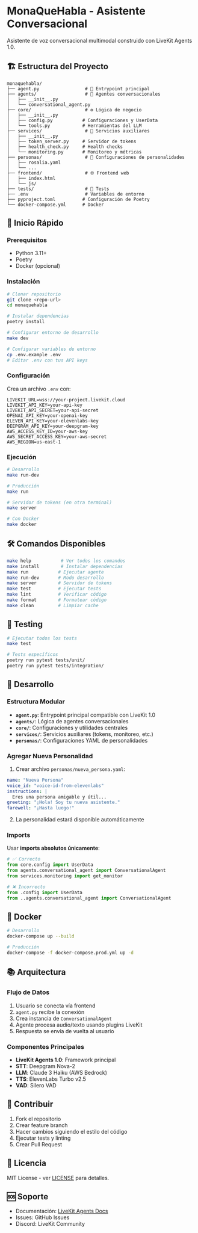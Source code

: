 # MonaQueHabla - Asistente Conversacional

Asistente de voz conversacional multimodal construido con LiveKit Agents 1.0.

## 🏗️ Estructura del Proyecto

```
monaquehabla/
├── agent.py                 # 🎯 Entrypoint principal
├── agents/                  # 🤖 Agentes conversacionales
│   ├── __init__.py
│   └── conversational_agent.py
├── core/                    # ⚙️ Lógica de negocio
│   ├── __init__.py
│   ├── config.py           # Configuraciones y UserData
│   └── tools.py            # Herramientas del LLM
├── services/                # 🔧 Servicios auxiliares
│   ├── __init__.py
│   ├── token_server.py     # Servidor de tokens
│   ├── health_check.py     # Health checks
│   └── monitoring.py       # Monitoreo y métricas
├── personas/                # 👥 Configuraciones de personalidades
│   ├── rosalia.yaml
│   └── ...
├── frontend/                # 🌐 Frontend web
│   ├── index.html
│   └── js/
├── tests/                   # 🧪 Tests
├── .env                     # Variables de entorno
├── pyproject.toml          # Configuración de Poetry
└── docker-compose.yml      # Docker
```

## 🚀 Inicio Rápido

### Prerequisitos

- Python 3.11+
- Poetry
- Docker (opcional)

### Instalación

```bash
# Clonar repositorio
git clone <repo-url>
cd monaquehabla

# Instalar dependencias
poetry install

# Configurar entorno de desarrollo
make dev

# Configurar variables de entorno
cp .env.example .env
# Editar .env con tus API keys
```

### Configuración

Crea un archivo `.env` con:

```env
LIVEKIT_URL=wss://your-project.livekit.cloud
LIVEKIT_API_KEY=your-api-key
LIVEKIT_API_SECRET=your-api-secret
OPENAI_API_KEY=your-openai-key
ELEVEN_API_KEY=your-elevenlabs-key
DEEPGRAM_API_KEY=your-deepgram-key
AWS_ACCESS_KEY_ID=your-aws-key
AWS_SECRET_ACCESS_KEY=your-aws-secret
AWS_REGION=us-east-1
```

### Ejecución

```bash
# Desarrollo
make run-dev

# Producción
make run

# Servidor de tokens (en otra terminal)
make server

# Con Docker
make docker
```

## 🛠️ Comandos Disponibles

```bash
make help           # Ver todos los comandos
make install        # Instalar dependencias
make run           # Ejecutar agente
make run-dev       # Modo desarrollo
make server        # Servidor de tokens
make test          # Ejecutar tests
make lint          # Verificar código
make format        # Formatear código
make clean         # Limpiar cache
```

## 🧪 Testing

```bash
# Ejecutar todos los tests
make test

# Tests específicos
poetry run pytest tests/unit/
poetry run pytest tests/integration/
```

## 🔧 Desarrollo

### Estructura Modular

- **`agent.py`**: Entrypoint principal compatible con LiveKit 1.0
- **`agents/`**: Lógica de agentes conversacionales
- **`core/`**: Configuraciones y utilidades centrales
- **`services/`**: Servicios auxiliares (tokens, monitoreo, etc.)
- **`personas/`**: Configuraciones YAML de personalidades

### Agregar Nueva Personalidad

1. Crear archivo `personas/nueva_persona.yaml`:

```yaml
name: "Nueva Persona"
voice_id: "voice-id-from-elevenlabs"
instructions: |
  Eres una persona amigable y útil...
greeting: "¡Hola! Soy tu nueva asistente."
farewell: "¡Hasta luego!"
```

2. La personalidad estará disponible automáticamente

### Imports

Usar **imports absolutos únicamente**:

```python
# ✅ Correcto
from core.config import UserData
from agents.conversational_agent import ConversationalAgent
from services.monitoring import get_monitor

# ❌ Incorrecto
from .config import UserData
from ..agents.conversational_agent import ConversationalAgent
```

## 🐳 Docker

```bash
# Desarrollo
docker-compose up --build

# Producción
docker-compose -f docker-compose.prod.yml up -d
```

## 📚 Arquitectura

### Flujo de Datos

1. Usuario se conecta vía frontend
2. `agent.py` recibe la conexión
3. Crea instancia de `ConversationalAgent`
4. Agente procesa audio/texto usando plugins LiveKit
5. Respuesta se envía de vuelta al usuario

### Componentes Principales

- **LiveKit Agents 1.0**: Framework principal
- **STT**: Deepgram Nova-2
- **LLM**: Claude 3 Haiku (AWS Bedrock)
- **TTS**: ElevenLabs Turbo v2.5
- **VAD**: Silero VAD

## 🤝 Contribuir

1. Fork el repositorio
2. Crear feature branch
3. Hacer cambios siguiendo el estilo del código
4. Ejecutar tests y linting
5. Crear Pull Request

## 📄 Licencia

MIT License - ver [LICENSE](LICENSE) para detalles.

## 🆘 Soporte

- Documentación: [LiveKit Agents Docs](https://docs.livekit.io/agents/)
- Issues: GitHub Issues
- Discord: LiveKit Community

